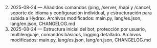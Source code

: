 2. 2025-08-24 — Añadidos comandos /ping, /server, /hapi y /cancel, soporte de idioma y configuración individual, y estructuración para subida a Hydrax. Archivos modificados: main.py, lang/es.json, lang/en.json, CHANGELOG.md
1. 2025-08-24 — Estructura inicial del bot, protección por usuario, multilenguaje, comandos básicos, logging detallado. Archivos modificados: main.py, lang/es.json, lang/en.json, CHANGELOG.md
